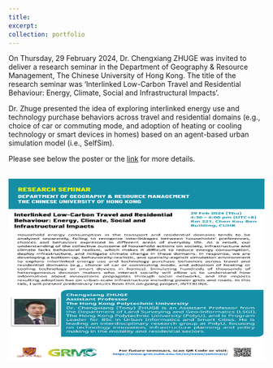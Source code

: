```yaml
---
title: 
excerpt: 
collection: portfolio
---
```


On Thursday, 29 February 2024, Dr. Chengxiang ZHUGE was invited to deliver a research seminar in the Department of Geography & Resource Management, The Chinese University of Hong Kong. The title of the research seminar was ‘Interlinked Low-Carbon Travel and Residential Behaviour: Energy, Climate, Social and Infrastructural Impacts’.

Dr. Zhuge presented the idea of exploring interlinked energy use and technology purchase behaviors across travel and residential domains (e.g., choice of car or commuting mode, and adoption of heating or cooling technology or smart devices in homes) based on an agent-based urban simulation model (i.e., SelfSim).

Please see below the poster or the [link](https://www.grm.cuhk.edu.hk/cab/dept-seminars/2024/Seminar20240229.pdf) for more details. 

<br/><img src="/images/news-1.png" width="600" height="360">
